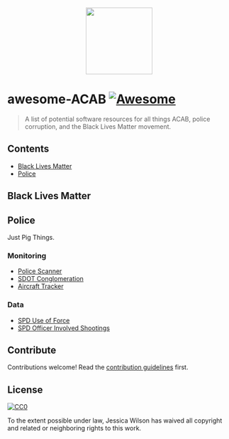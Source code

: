 <p align="center">
  <br>
    <img src="awesome-fist" width="150"/>
  <br>
</p>

# awesome-ACAB [![Awesome](https://awesome.re/badge.svg)](https://awesome.re)

> A list of potential software resources for all things ACAB, police corruption, and the Black Lives Matter movement.


## Contents

- [Black Lives Matter](#black-lives-matter)
- [Police](#police)

## Black Lives Matter


## Police
Just Pig Things.

### Monitoring

- [Police Scanner](https://openmhz.com/)
- [SDOT Conglomeration](https://pig.observer/seattle)
- [Aircraft Tracker](https://tar1090.adsbexchange.com/)

### Data

- [SPD Use of Force](https://data.seattle.gov/Public-Safety/Use-Of-Force/ppi5-g2bj)
- [SPD Officer Involved Shootings](https://data.seattle.gov/Public-Safety/SPD-Officer-Involved-Shooting-OIS-Data/mg5r-efcm)

## Contribute

Contributions welcome! Read the [contribution guidelines](contributing.md) first.


## License

[![CC0](https://mirrors.creativecommons.org/presskit/buttons/88x31/svg/cc-zero.svg)](https://creativecommons.org/publicdomain/zero/1.0)

To the extent possible under law, Jessica Wilson has waived all copyright and
related or neighboring rights to this work.
